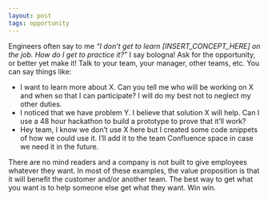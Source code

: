 ```yaml
---
layout: post
tags: opportunity
---
```


Engineers often say to me *“I don’t get to learn [INSERT_CONCEPT_HERE] on the job. How do I get to practice it?”* I say bologna! Ask for the opportunity, or better yet make it! Talk to your team, your manager, other teams, etc. You can say things like:

- I want to learn more about X. Can you tell me who will be working on X and when so that I can participate? I will do my best not to neglect my other duties.
- I noticed that we have problem Y. I believe that solution X will help. Can I use a 48 hour hackathon to build a prototype to prove that it’ll work?
- Hey team, I know we don’t use X here but I created some code snippets of how we could use it. I’ll add it to the team Confluence space in case we need it in the future.

There are no mind readers and a company is not built to give employees whatever they want. In most of these examples, the value proposition is that it will benefit the customer and/or another team. The best way to get what you want is to help someone else get what they want. Win win.
